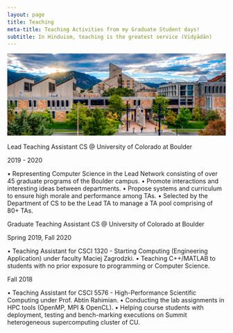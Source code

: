 ```yaml
---
layout: page
title: Teaching
meta-title: Teaching Activities from my Graduate Student days!
subtitle: In Hinduism, teaching is the greatest service (Vidyādān)
---
```


![Engineering @ CU - Boulder](img/cu_eng.png)

Lead Teaching Assistant
CS @ University of Colorado at Boulder

2019 - 2020

• Representing Computer Science in the Lead Network consisting of over 45 graduate programs of the Boulder campus.
• Promote interactions and interesting ideas between departments.
• Propose systems and curriculum to ensure high morale and performance among TAs.
• Selected by the Department of CS to be the Lead TA to manage a TA pool comprising of 80+ TAs.

Graduate Teaching Assistant
CS @ University of Colorado at Boulder

Spring 2019, Fall 2020

• Teaching Assistant for CSCI 1320 - Starting Computing (Engineering Application) under faculty Maciej Zagrodzki.
• Teaching C++/MATLAB to students with no prior exposure to programming or Computer Science.

Fall 2018

• Teaching Assistant for CSCI 5576 - High-Performance Scientific Computing under Prof. Abtin Rahimian.
• Conducting the lab assignments in HPC tools (OpenMP, MPI & OpenCL).
• Helping course students with deployment, testing and bench-marking executions on Summit heterogeneous supercomputing cluster of CU.
